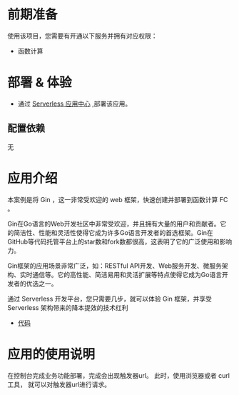 # 前期准备

使用该项目，您需要有开通以下服务并拥有对应权限：

*   函数计算

# 部署 & 体验

*   通过 [Serverless 应用中心](https://console.zyun.qihoo.net/fc) ,部署该应用。

## 配置依赖

无

# 应用介绍

本案例是将 Gin ，这一非常受欢迎的 web 框架，快速创建并部署到函数计算 FC 。

Gin在Go语言的Web开发社区中非常受欢迎，并且拥有大量的用户和贡献者。它的简洁性、性能和灵活性使得它成为许多Go语言开发者的首选框架。Gin在GitHub等代码托管平台上的star数和fork数都很高，这表明了它的广泛使用和影响力。

Gin框架的应用场景非常广泛，如：RESTful API开发、Web服务开发、微服务架构、实时通信等。它的高性能、简洁易用和灵活扩展等特点使得它成为Go语言开发者的优选之一。

通过 Serverless 开发平台，您只需要几步，就可以体验 Gin 框架，并享受 Serverless 架构带来的降本提效的技术红利

*   [代码](https://github.com/Qihoo360/fc-templates/tree/feature/fc-app-test/applications/web-framework/go/gin/src)

# 应用的使用说明

在控制台完成业务功能部署，完成会出现触发器url。
此时，使用浏览器或者 curl 工具， 就可以对触发器url进行请求。
